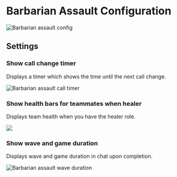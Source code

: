 # Barbarian Assault Configuration

![Barbarian assault config](https://raw.githubusercontent.com/runelite/wiki/master/img/Barbarian-Assault-config.png)

## Settings

### Show call change timer

Displays a timer which shows the time until the next call change.

![Barbarian assault call timer](https://raw.githubusercontent.com/runelite/wiki/master/img/Barbarian-Assault-call-timer.png)

### Show health bars for teammates when healer

Displays team health when you have the healer role.

![](https://raw.githubusercontent.com/runelite/wiki/master/img/Barbarian-Assault-health-bars.png)

### Show wave and game duration

Displays wave and game duration in chat upon completion.

![Barbarian assault wave duration](https://raw.githubusercontent.com/runelite/wiki/master/img/Barbarian-Assault-duration.png)
